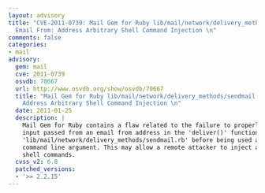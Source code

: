 ```yaml
---
layout: advisory
title: "CVE-2011-0739: Mail Gem for Ruby lib/mail/network/delivery_methods/sendmail.rb
  Email From: Address Arbitrary Shell Command Injection \n"
comments: false
categories:
- mail
advisory:
  gem: mail
  cve: 2011-0739
  osvdb: 70667
  url: http://www.osvdb.org/show/osvdb/70667
  title: "Mail Gem for Ruby lib/mail/network/delivery_methods/sendmail.rb Email From:
    Address Arbitrary Shell Command Injection \n"
  date: 2011-01-25
  description: |
    Mail Gem for Ruby contains a flaw related to the failure to properly sanitise
    input passed from an email from address in the 'deliver()' function in
    'lib/mail/network/delivery_methods/sendmail.rb' before being used as a
    command line argument. This may allow a remote attacker to inject arbitrary
    shell commands.
  cvss_v2: 6.8
  patched_versions:
  - '>= 2.2.15'
---
```

